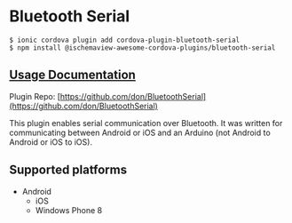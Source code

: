 # Bluetooth Serial

```text
$ ionic cordova plugin add cordova-plugin-bluetooth-serial
$ npm install @ischemaview-awesome-cordova-plugins/bluetooth-serial
```

## [Usage Documentation](https://danielsogl.gitbook.io/awesome-cordova-plugins/plugins/bluetooth-serial/)

Plugin Repo: [https://github.com/don/BluetoothSerial](https://github.com/don/BluetoothSerial)

This plugin enables serial communication over Bluetooth. It was written for communicating between Android or iOS and an Arduino \(not Android to Android or iOS to iOS\).

## Supported platforms

* Android
  * iOS
  * Windows Phone 8

